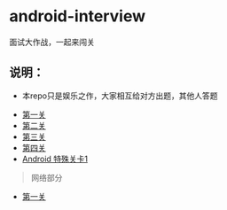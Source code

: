 # android-interview
面试大作战，一起来闯关

## 说明：
* 本repo只是娱乐之作，大家相互给对方出题，其他人答题

 - [第一关](First-Level/Action1.md)
 - [第二关](First-Level/Action2-dex.md)
 - [第三关](First-Level/Action3-Java.md)
 - [第四关](First-Level/Action4-Handler.md)
 - [Android 特殊关卡1](First-Level/ANR-Special-topic.md)

> 网络部分

 - [第一关](NetWork/Tcp.md)
